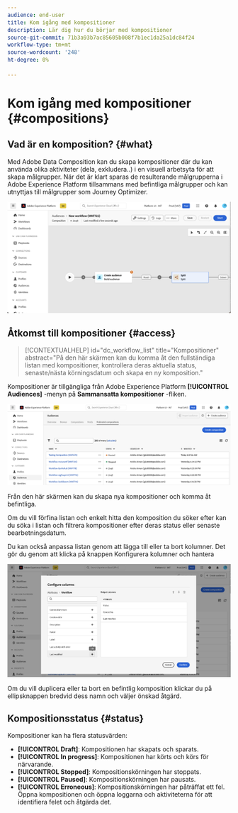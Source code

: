 ```yaml
---
audience: end-user
title: Kom igång med kompositioner
description: Lär dig hur du börjar med kompositioner
source-git-commit: 71b3a93b7ac85605b008f7b1ec1da25a1dc84f24
workflow-type: tm+mt
source-wordcount: '248'
ht-degree: 0%

---
```


# Kom igång med kompositioner {#compositions}

## Vad är en komposition? {#what}

Med Adobe Data Composition kan du skapa kompositioner där du kan använda olika aktiviteter (dela, exkludera..) i en visuell arbetsyta för att skapa målgrupper. När det är klart sparas de resulterande målgrupperna i Adobe Experience Platform tillsammans med befintliga målgrupper och kan utnyttjas till målgrupper som Journey Optimizer.

![](assets/composition-example.png)

## Åtkomst till kompositioner {#access}

>[!CONTEXTUALHELP]
>id="dc_workflow_list"
>title="Kompositioner"
>abstract="På den här skärmen kan du komma åt den fullständiga listan med kompositioner, kontrollera deras aktuella status, senaste/nästa körningsdatum och skapa en ny komposition."

Kompositioner är tillgängliga från Adobe Experience Platform **[!UICONTROL Audiences]** -menyn på **Sammansatta kompositioner** -fliken.

![](assets/compositions-list.png)

Från den här skärmen kan du skapa nya kompositioner och komma åt befintliga.

Om du vill förfina listan och enkelt hitta den komposition du söker efter kan du söka i listan och filtrera kompositioner efter deras status eller senaste bearbetningsdatum.

Du kan också anpassa listan genom att lägga till eller ta bort kolumner. Det gör du genom att klicka på knappen Konfigurera kolumner och hantera

![](assets/compositions-columns.png)

Om du vill duplicera eller ta bort en befintlig komposition klickar du på ellipsknappen bredvid dess namn och väljer önskad åtgärd.

## Kompositionsstatus {#status}

Kompositioner kan ha flera statusvärden:

* **[!UICONTROL Draft]**: Kompositionen har skapats och sparats.
* **[!UICONTROL In progress]**: Kompositionen har körts och körs för närvarande.
* **[!UICONTROL Stopped]**: Kompositionskörningen har stoppats.
* **[!UICONTROL Paused]**: Kompositionskörningen har pausats.
* **[!UICONTROL Erroneous]**: Kompositionskörningen har påträffat ett fel. Öppna kompositionen och öppna loggarna och aktiviteterna för att identifiera felet och åtgärda det.

